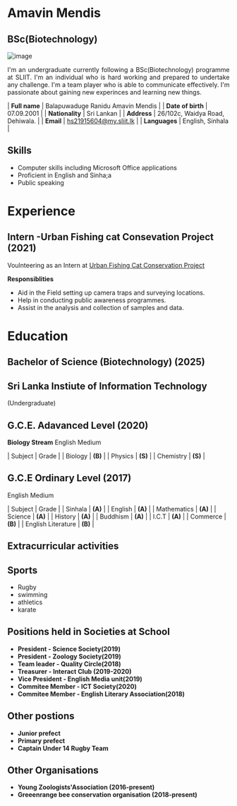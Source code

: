 # Amavin Mendis
## BSc(Biotechnology) 

![image](https://user-images.githubusercontent.com/91007470/135143719-53e1d481-e576-4a3e-ae54-66d7e580ad01.png)
 
<p align="justify">I'm an undergraduate currently following a BSc(Biotechnology) programme at SLIIT.
I'm an individual who is hard working and prepared to undertake any challenge. I'm a team player who is able to communicate effectively.
I'm passionate about gaining new experinces and learning new things.
</p>

| **Full name** | Balapuwaduge Ranidu Amavin Mendis |
| **Date of birth** | 07.09.2001 |
| **Nationality** | Sri Lankan |
| **Address** | 26/102c, Waidya Road, Dehiwala. |
| **Email** | <span style="color:blue">hs21915604@my.sliit.lk</span> |
| **Languages** | English, Sinhala |

## **Skills**
* Computer skills including Microsoft Office applications 
* Proficient in English and Sinha;a
* Public speaking


# Experience
## Intern -**Urban Fishing cat Consevation Project** (2021)


Voulnteering as an Intern at [Urban Fishing Cat Conservation Project](https://fishingcats.lk/people-behind-the-project/)

**Responsiblities**
* Aid in the Field setting up camera traps and surveying locations.
* Help in conducting public awareness programmes.
* Assist in the analysis and collection of samples and data.

# Education

## Bachelor of Science (Biotechnology) (2025)
## Sri Lanka Instiute of Information Technology
(Undergraduate)

## G.C.E. Adavanced Level (2020)

**Biology Stream** English Medium

| Subject | Grade |
| Biology | **(B)** |
| Physics | **(S)** |
| Chemistry | **(S)** |

## G.C.E Ordinary Level (2017)

English Medium

| Subject | Grade |
| Sinhala | **(A)** |
| English | **(A)** |
| Mathematics | **(A)** |
| Science | **(A)** |
| History | **(A)** |
| Buddhism | **(A)** |
| I.C.T | **(A)** |
| Commerce | **(B)** |
| English Literature | **(B)** | 

## **Extracurricular activities**

## **Sports**
* Rugby
* swimming
* athletics
* karate

## **Positions held in Societies at School**

* **President  - Science Society(2019)**
* **President  - Zoology Society(2019)** 
* **Team leader -  Quality Circle(2018)**
* **Treasurer  - Interact Club (2019-2020)**
* **Vice President  - English Media unit(2019)** 
* **Commitee Member - ICT Society(2020)**
* **Commitee Member - English Literary Association(2018)**

## **Other postions**

* **Junior prefect**
* **Primary prefect**
* **Captain Under 14 Rugby Team**

## **Other Organisations**
* **Young Zoologists'Association (2016-present)**
* **Greeenrange bee conservation organisation (2018-present)**



 


